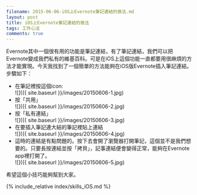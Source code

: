 ```yaml
---
filename: 2015-06-06-iOS上Evernote筆記連結的做法.md
layout: post
title: iOS上Evernote筆記連結的做法
tags: 工作心法
comments: true
---
```


Evernote其中一個很有用的功能是筆記連結，有了筆記連結，我們可以把Evernote變成我們私有的維基百科。可是在iOS上這個功能一直都要用很麻煩的方法才能實現。今天我找到了一個簡單的方法能夠在iOS版Evernote插入筆記連結。步驟如下：

* 在筆記裡按這個icon:  
   ![]({{ site.baseurl }}/images/20150606-1.jpg)
* 按「共用」  
   ![]({{ site.baseurl }}/images/20150606-2.jpg)
* 按「私有連結」  
  ![]({{ site.baseurl }}/images/20150606-3.jpg)
* 在要插入筆記連大結的筆記裡貼上連結  
   ![]({{ site.baseurl }}/images/20150606-4.jpg)
* 這時的連結是有點問題的。按下去會開了瀏覽器打開筆記，這個並不是我們想要的。只要長按連結並按「拷貝」，記事連結便會變得正常，能夠在Evernote app裡打開了。  
   ![]({{ site.baseurl }}/images/20150606-5.jpg)

希望這個小技巧能夠幫到大家。

{% include_relative index/skills_iOS.md %}